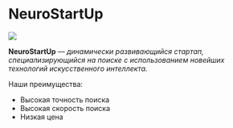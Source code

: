# NeuroStartUp

![](https://netology-code.github.io/git-homeworks/introduction/assets/logo.png)

**NeuroStartUp** — *динамически развивающийся стартап, специализирующийся на поиске с использованием 
 новейших технологий искусственного интеллекта.*

Наши преимущества:
* Высокая точность поиска
* Высокая скорость поиска
* Низкая цена